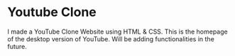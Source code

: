 # Youtube Clone
I made a YouTube Clone Website using HTML &amp; CSS. This is the homepage of the desktop version of YouTube. Will be adding functionalities in the future.
